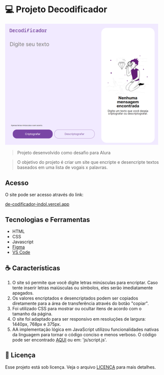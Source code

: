 # 💻 Projeto Decodificador



<img src="assets/sitre-screenshot.PNG" alt="Exemplo imagem" width="500px"  >

> Projeto desenvolvido como desafio para Alura

> O objetivo do projeto é criar um site que encripte e desencripte textos baseados em uma lista de vogais x palavras.

## Acesso

O site pode ser acesso através do link:

[de-codificador-indol.vercel.app](https://de-codificador-indol.vercel.app/)

## Tecnologias e Ferramentas

  - HTML
  - CSS
  - Javascript
  - [Figma](https://www.figma.com)
  - [VS Code](https://code.visualstudio.com/)



## ☕ Características

1. O site só permite que você digite letras minúsculas para encriptar. Caso tente inserir letras maiúsculas ou símbolos, eles serão imediatamente apagados.
2. Os valores encriptados e desencriptados podem ser copiados diretamente para a área de transferência através do botão "copiar".
3. Foi utilizado CSS para mostrar ou ocultar itens de acordo com o tamanho da página.
4. O site foi adaptado para ser responsivo em resoluções de largura: 1440px, 768px e 375px.
5. AA implementação lógica em JavaScript utilizou funcionalidades nativas da linguagem para tornar o código conciso e menos verboso. O código pode ser encontrado [AQUI](js/script.js) ou em: 'js/script.js'.




## 📝 Licença

Esse projeto está sob licença. Veja o arquivo [LICENÇA](LICENSE.md) para mais detalhes.
